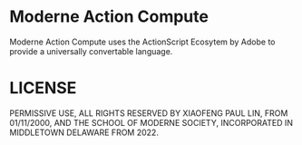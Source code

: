 # Moderne Action Compute

Moderne Action Compute uses the ActionScript Ecosytem by Adobe to provide a universally convertable language. 


# LICENSE

PERMISSIVE USE, ALL RIGHTS RESERVED BY XIAOFENG PAUL LIN, FROM 01/11/2000, AND THE SCHOOL OF MODERNE SOCIETY, INCORPORATED IN MIDDLETOWN DELAWARE FROM 2022.
